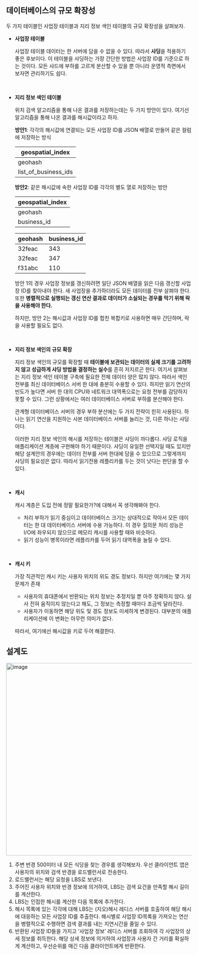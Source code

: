 ## 데이터베이스의 규모 확장성

두 가지 테이블인 사업장 테이블과 지리 정보 색인 테이블의 규모 확장성을 살펴보자.

- **사업장 테이블**
    
    사업장 테이블 데이터는 한 서버에 담을 수 없을 수 있다. 따라서 **샤딩**을 적용하기 좋은 후보이다. 이 테이블을 샤딩하는 가장 간단한 방법은 사업장 ID를 기준으로 하는 것이다. 모든 샤드에 부하를 고르게 분산할 수 있을 뿐 아니라 운영적 측면에서 보자면 관리하기도 쉽다.

    <br>
    
- **지리 정보 색인 테이블**
    
    위치 검색 알고리즘을 통해 나온 결과를 저장하는데는 두 가지 방안이 있다. 여기선 알고리즘을 통해 나온 결과를 해시값이라고 하자.
    
    **방안1**: 각각의 해시값에 연결되는 모든 사업장 ID를 JSON 배열로 만들어 같은 컬럼에 저장하는 방식
    
    | geospatial_index |
    | --- |
    | geohash
    list_of_business_ids |
    
    **방안2**: 같은 해시값에 속한 사업장 ID를 각각의 별도 열로 저장하는 방안
    
    | geospatial_index |
    | --- |
    | geohash
    business_id |
    
    | geohash | business_id |
    | --- | --- |
    | 32feac | 343 |
    | 32feac | 347 |
    | f31abc | 110 |
    
    방안 1의 경우 사업장 정보를 갱신하려면 일단 JSON 배열을 읽은 다음 갱신할 사업장 ID를 찾아내야 한다. 새 사업장을 추가하더라도 모든 데이터를 전부 살펴야 한다. 또한 **병렬적으로 실행되는 갱신 연산 결과로 데이터가 소실되는 경우를 막기 위해 락을 사용해야 한다.**
    
    하지만, 방안 2는 해시값과 사업장 ID를 합친 복합키로 사용하면 매우 간단하며, 락을 사용할 필요도 없다.

  <br>

- **지리 정보 색인의 규모 확장**
  
  지리 정보 색인의 규모를 확장할 때 **테이블에 보관되는 데이터의 실제 크기를 고려하지 않고 성급하게 샤딩 방법을 결정하는 실수**를 흔히 저지르곤 한다. 여기서 살펴보는 지리 정보 색인 테이블 구축에 필요한 전체 데이터 양은 많지 않다. 따라서 색인 전부를 최신 데이터베이스 서버 한 대에 충분히 수용할 수 있다. 하지만 읽기 연산의 빈도가 높다면 서버 한 대의 CPU와 네트워크 대역폭으로는 요청 전부를 감당하지 못할 수 있다. 그런 상황에서는 여러 데이터베이스 서버로 부하를 분산해야 한다.
  
  관계형 데이터베이스 서버의 경우 부하 분산에는 두 가지 전략이 힌히 사용된다. 하나는 읽기 연산을 지원하는 사본 데이터베이스 서버를 늘리는 것, 다른 하나는 샤딩이다.
  
  이러한 지리 정보 색인의 해시를 저장하는 테이블은 샤딩이 까다롭다. 샤딩 로직을 애플리케이션 계층에 구현해야 하기 때문이다.  샤딩이 유일한 선택지일 때도 있지만 해당 설계안의 경우에는 데이터 전부를 서버 한대에 담을 수 있으므로 그렇게까지 샤딩의 필요성은 없다. 따라서 읽기전용 레플리카를 두는 것이 낫다는 판단을 할 수 있다.

    <br>
    
- **캐시**
    
    캐시 계층은 도입 전에 정말 필요한가?에 대해서 꼭 생각해봐야 한다.
    
    - 처리 부하가 읽기 중심이고 데이터베이스 크기는 상대적으로 작아서 모든 데이터는 한 대 데이터베이스 서버에 수용 가능하다. 이 경우 질의문 처리 성능은 I/O에 좌우되지 않으므로 메모리 캐시를 사용할 때와 비슷하다.
    - 읽기 성능이 병목이라면 레플리카를 두어 읽기 대역폭을 늘릴 수 있다.

<br>

- **캐시 키**
    
    가장 직관적인 캐시 키는 사용자 위치의 위도 경도 정보다. 하지만 여기에는 몇 가지 문제가 존재
    
    - 사용자의 휴대폰에서 반환되는 위치 정보는 추정치일 뿐 아주 정확하지 않다. 설사 전혀 움직이지 않는다고 해도, 그 정보는 측정할 때마다 조금씩 달라진다.
    - 사용자가 이동하면 해당 위도 및 경도 정보도 미세하게 변경된다. 대부분의 애플리케이션에 이 변화는 아무런 의미가 없다.
    
    따라서, 여기에선 해시값을 키로 두어 해결한다.




## 설계도
<img width="521" alt="image" src="https://github.com/A-Little-Bit-Tech-Frontiers/System-Design-Interview-Volume-2-Book/assets/67941526/940028b1-4e9e-49dc-87c5-47559a6e47d6">  

1. 주변 반경 500미터 내 모든 식당을 찾는 경우를 생각해보자. 우선 클라이언트 앱은 사용자의 위치와 검색 반경을 로드밸런서로 전송한다.
2. 로드밸런서는 해당 요청을 LBS로 보낸다.
3. 주어진 사용자 위치와 반경 정보에 의거하여, LBS는 검색 요건을 만족할 해시 길이를 계산한다.
4. LBS는 인접한 해시를 계산한 다음 목록에 추가한다.
5. 해시 목록에 있는 각각에 대해 LBS는 (지오)해시 레디스 서버를 호출하여 해당 해시에 대응하는 모든 사업장 ID를 추출한다. 해시별로 사업장 ID목록을 가져오는 연산을 병렬적으로 수행하면 검색 결과를 내는 지연시간을 줄일 수 있다.
6. 반환된 사업장 ID들을 가지고 ‘사업장 정보’ 레디스 서버를 조회하여 각 사업장의 상세 정보를 취득한다. 해당 상세 정보에 의거하여 사업장과 사용자 간 거리를 확실하게 계산하고, 우선순위를 매긴 다음 클라이언트에게 반환한다.
